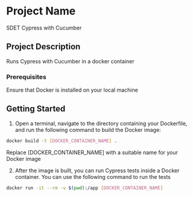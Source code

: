 # Project Name

SDET Cypress with Cucumber


## Project Description

Runs Cypress with Cucumber in a docker container

### Prerequisites

Ensure that Docker is installed on your local machine

## Getting Started

1. Open a terminal, navigate to the directory containing your Dockerfile, and run the following command to build the Docker image:
```bash
docker build -t [DOCKER_CONTAINER_NAME] .
```
Replace [DOCKER_CONTAINER_NAME] with a suitable name for your Docker image

2. After the image is built, you can run Cypress tests inside a Docker container. You can use the following command to run the tests
```bash
docker run -it --rm -v $(pwd):/app [DOCKER_CONTAINER_NAME]
```
